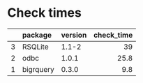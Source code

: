 # Check times

|   |package   |version | check_time|
|:--|:---------|:-------|----------:|
|3  |RSQLite   |1.1-2   |         39|
|2  |odbc      |1.0.1   |       25.8|
|1  |bigrquery |0.3.0   |        9.8|


